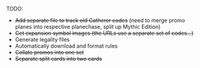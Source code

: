 TODO:

 - ~~Add separate file to track old Gatherer codes~~ (need to merge promo planes into respective planechase, split up Mythic Edition)
 - ~~Get expansion symbol images (the URLs use a separate set of codes...)~~
 - Generate legality files
 - Automatically download and format rules
 - ~~Collate promos into one set~~
 - ~~Separate split cards into two cards~~
